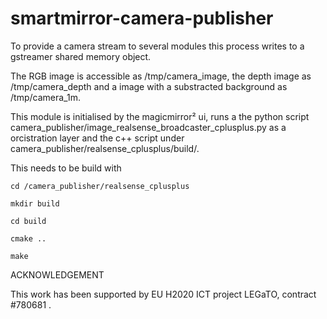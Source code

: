 # smartmirror-camera-publisher

To provide a camera stream to several modules this process writes to a gstreamer shared memory object.

The RGB image is accessible as /tmp/camera_image, the depth image as /tmp/camera_depth 
and a image with a substracted background as /tmp/camera_1m.

This module is initialised by the magicmirror² ui, runs a the python script camera_publisher/image_realsense_broadcaster_cplusplus.py as a orcistration layer and the c++ script under camera_publisher/realsense_cplusplus/build/.

This needs to be build with 

`cd /camera_publisher/realsense_cplusplus`

`mkdir build`

`cd build`

`cmake ..`

`make`


ACKNOWLEDGEMENT

This work has been supported by EU H2020 ICT project LEGaTO, contract #780681 .

